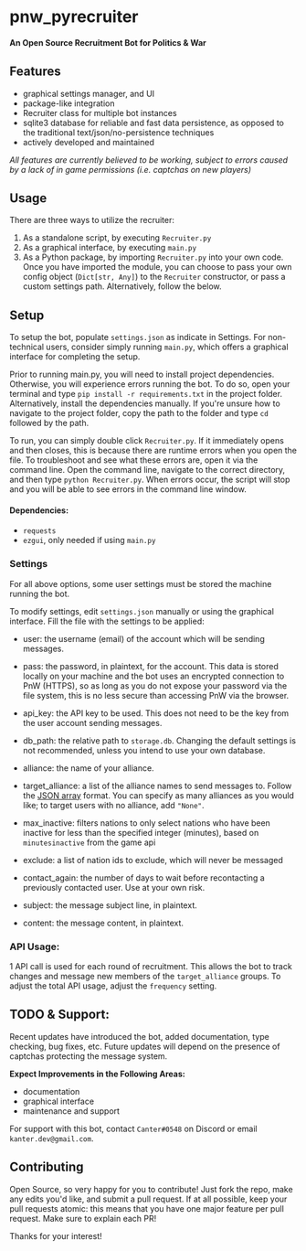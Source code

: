 # pnw_pyrecruiter
#### An Open Source Recruitment Bot for Politics & War

## Features
- graphical settings manager, and UI
- package-like integration
- Recruiter class for multiple bot instances
- sqlite3 database for reliable and fast data persistence, as opposed to the traditional text/json/no-persistence techniques
- actively developed and maintained

*All features are currently believed to be working, subject to errors caused by a lack of in game permissions (i.e. captchas on new players)*

## Usage
There are three ways to utilize the recruiter:
1. As a standalone script, by executing `Recruiter.py`
2. As a graphical interface, by executing `main.py`
3. As a Python package, by importing `Recruiter.py` into your own code. Once you have imported the module, you can choose to pass your own config object (`Dict[str, Any]`) to the `Recruiter` constructor, or pass a custom settings path. Alternatively, follow the below.

## Setup
To setup the bot, populate `settings.json` as indicate in Settings.
For non-technical users, consider simply running `main.py`, which offers a graphical interface for completing the setup. 

Prior to running main.py, you will need to install project dependencies. Otherwise, you will experience errors running the bot.
To do so, open your terminal and type `pip install -r requirements.txt` in the project folder. Alternatively, install the dependencies manually.
If you're unsure how to navigate to the project folder, copy the path to the folder and type `cd` followed by the path.

To run, you can simply double click `Recruiter.py`. If it immediately opens and then closes, this is because there are runtime errors when you open the file.
To troubleshoot and see what these errors are, open it via the command line.
Open the command line, navigate to the correct directory, and then type `python Recruiter.py`. When errors occur, the script will stop and you will be able to see errors in the command line window.

#### Dependencies: 
- `requests`
- `ezgui`, only needed if using `main.py`

### Settings
For all above options, some user settings must be stored the machine running the bot.

To modify settings, edit `settings.json` manually or using the graphical interface. Fill the file with the settings to be applied:
- user: the username (email) of the account which will be sending messages.
- pass: the password, in plaintext, for the account. This data is stored locally on your machine and the bot uses an encrypted connection to PnW (HTTPS), so as long as you do not expose your password via the file system, this is no less secure than accessing PnW via the browser.
- api_key: the API key to be used. This does not need to be the key from the user account sending messages.
- db_path: the relative path to `storage.db`. Changing the default settings is not recommended, unless you intend to use your own database.

- alliance: the name of your alliance.
- target_alliance: a list of the alliance names to send messages to. Follow the [JSON array](https://www.w3schools.com/js/js_json_arrays.asp) format. You can specify as many alliances as you would like; to target users with no alliance, add `"None"`.
- max_inactive: filters nations to only select nations who have been inactive for less than the specified integer (minutes), based on `minutesinactive` from the game api
- exclude: a list of nation ids to exclude, which will never be messaged
- contact_again: the number of days to wait before recontacting a previously contacted user. Use at your own risk.

- subject: the message subject line, in plaintext.
- content: the message content, in plaintext.

### API Usage:
1 API call is used for each round of recruitment. This allows the bot to track changes and message new members of the `target_alliance` groups. To adjust the total API usage, adjust the `frequency` setting.


## TODO & Support:
Recent updates have introduced the bot, added documentation, type checking, bug fixes, etc.
Future updates will depend on the presence of captchas protecting the message system.

__Expect Improvements in the Following Areas:__
- documentation
- graphical interface
- maintenance and support

For support with this bot, contact `Canter#0548` on Discord or email `kanter.dev@gmail.com`.

## Contributing
Open Source, so very happy for you to contribute! Just fork the repo, make any edits you'd like, and submit a pull request. If at all possible, keep your pull requests atomic: this means that you have one major feature per pull request. Make sure to explain each PR!

Thanks for your interest!
